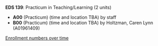 **EDS 139**: Practicum in Teaching/Learning (2 units)

- **A00** (Practicum) (time and location TBA) by staff
- **B00** (Practicum) (time and location TBA) by Holtzman, Caren Lynn (A01961409)

[Enrollment numbers over time](./EDS139.tsv)

